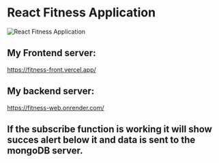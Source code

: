 # React Fitness Application

![React Fitness Application](https://i.ibb.co/Yt9spGc/image.png)

## My Frontend server:
https://fitness-front.vercel.app/

## My backend server:
https://fitness-web.onrender.com/

## If the subscribe function is working it will show succes alert below it and data is sent to the mongoDB server.
